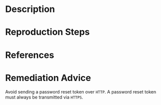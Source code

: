 # Description


# Reproduction Steps


# References


# Remediation Advice

Avoid sending a password reset token over `HTTP`. A password reset token must always be transmitted via `HTTPS`.